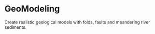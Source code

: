 # GeoModeling
Create realistic geological models with folds, faults and meandering river sediments.
